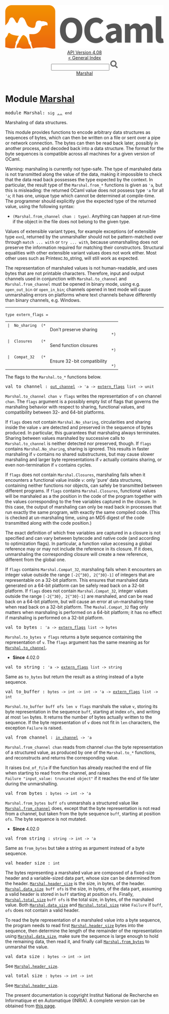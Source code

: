 <!-- ((! set title API !)) ((! set documentation !)) ((! set api !)) ((! set nobreadcrumb !)) -->
<div class="api"><header><nav class="toc brand"><a class="brand" href="https://ocaml.org/"><img src="colour-logo-gray.svg" class="svg" alt="OCaml"></a></nav><nav class="toc"><div class="toc_version"><a href="/docs" id="version-select">API Version 4.08</a></div><a href="index.html">&lt; General Index</a><div class="api_search"><input type="text" name="apisearch" id="api_search" oninput="mySearch(false);" onkeypress="this.oninput();" onclick="this.oninput();" onpaste="this.oninput();">
<img src="search_icon.svg" alt="Search" class="svg" onclick="mySearch(false)"></div>
<div id="search_results"></div><div class="toc_title"><a href="#top">Marshal</a></div><ul></ul></nav></header>

<h1>Module <a href="type_Marshal.html">Marshal</a></h1>

<pre><span id="MODULEMarshal"><span class="keyword">module</span> Marshal</span>: <code class="code"><span class="keyword">sig</span></code> <a href="Marshal.html">..</a> <code class="code"><span class="keyword">end</span></code></pre><div class="info module top">
<div class="info-desc">
<p>Marshaling of data structures.</p>

<p>This module provides functions to encode arbitrary data structures
   as sequences of bytes, which can then be written on a file or
   sent over a pipe or network connection.  The bytes can then
   be read back later, possibly in another process, and decoded back
   into a data structure. The format for the byte sequences
   is compatible across all machines for a given version of OCaml.</p>

<p>Warning: marshaling is currently not type-safe. The type
   of marshaled data is not transmitted along the value of the data,
   making it impossible to check that the data read back possesses the
   type expected by the context. In particular, the result type of
   the <code class="code"><span class="constructor">Marshal</span>.from_*</code> functions is given as <code class="code"><span class="keywordsign">'</span>a</code>, but this is
   misleading: the returned OCaml value does not possess type <code class="code"><span class="keywordsign">'</span>a</code>
   for all <code class="code"><span class="keywordsign">'</span>a</code>; it has one, unique type which cannot be determined
   at compile-time.  The programmer should explicitly give the expected
   type of the returned value, using the following syntax:</p>
<ul>
<li><code class="code">(<span class="constructor">Marshal</span>.from_channel&nbsp;chan&nbsp;:&nbsp;<span class="keyword">type</span>)</code>.
   Anything can happen at run-time if the object in the file does not
   belong to the given type.</li>
</ul>
<p>Values of extensible variant types, for example exceptions (of
   extensible type <code class="code">exn</code>), returned by the unmarshaller should not be
   pattern-matched over through <code class="code"><span class="keyword">match</span>&nbsp;...&nbsp;<span class="keyword">with</span></code> or <code class="code"><span class="keyword">try</span>&nbsp;...&nbsp;<span class="keyword">with</span></code>,
   because unmarshalling does not preserve the information required for
   matching their constructors. Structural equalities with other
   extensible variant values does not work either.  Most other uses such
   as Printexc.to_string, will still work as expected.</p>

<p>The representation of marshaled values is not human-readable,
   and uses bytes that are not printable characters. Therefore,
   input and output channels used in conjunction with <code class="code"><span class="constructor">Marshal</span>.to_channel</code>
   and <code class="code"><span class="constructor">Marshal</span>.from_channel</code> must be opened in binary mode, using e.g.
   <code class="code">open_out_bin</code> or <code class="code">open_in_bin</code>; channels opened in text mode will
   cause unmarshaling errors on platforms where text channels behave
   differently than binary channels, e.g. Windows.</p>
</div>
</div>
<hr width="100%">

<pre><code><span id="TYPEextern_flags"><span class="keyword">type</span> <code class="type"></code>extern_flags</span> = </code></pre><table class="typetable">
<tbody><tr>
<td align="left" valign="top">
<code><span class="keyword">|</span></code></td>
<td align="left" valign="top">
<code><span id="TYPEELTextern_flags.No_sharing"><span class="constructor">No_sharing</span></span></code></td>
<td class="typefieldcomment" align="left" valign="top"><code>(*</code></td><td class="typefieldcomment" align="left" valign="top"><div class="info ">
<div class="info-desc">
<p>Don't preserve sharing</p>
</div>
</div>
</td><td class="typefieldcomment" align="left" valign="bottom"><code>*)</code></td>
</tr>
<tr>
<td align="left" valign="top">
<code><span class="keyword">|</span></code></td>
<td align="left" valign="top">
<code><span id="TYPEELTextern_flags.Closures"><span class="constructor">Closures</span></span></code></td>
<td class="typefieldcomment" align="left" valign="top"><code>(*</code></td><td class="typefieldcomment" align="left" valign="top"><div class="info ">
<div class="info-desc">
<p>Send function closures</p>
</div>
</div>
</td><td class="typefieldcomment" align="left" valign="bottom"><code>*)</code></td>
</tr>
<tr>
<td align="left" valign="top">
<code><span class="keyword">|</span></code></td>
<td align="left" valign="top">
<code><span id="TYPEELTextern_flags.Compat_32"><span class="constructor">Compat_32</span></span></code></td>
<td class="typefieldcomment" align="left" valign="top"><code>(*</code></td><td class="typefieldcomment" align="left" valign="top"><div class="info ">
<div class="info-desc">
<p>Ensure 32-bit compatibility</p>
</div>
</div>
</td><td class="typefieldcomment" align="left" valign="bottom"><code>*)</code></td>
</tr></tbody></table>

<div class="info ">
<div class="info-desc">
<p>The flags to the <code class="code"><span class="constructor">Marshal</span>.to_*</code> functions below.</p>
</div>
</div>


<pre><span id="VALto_channel"><span class="keyword">val</span> to_channel</span> : <code class="type"><a href="Stdlib.html#TYPEout_channel">out_channel</a> -&gt; 'a -&gt; <a href="Marshal.html#TYPEextern_flags">extern_flags</a> list -&gt; unit</code></pre><div class="info ">
<div class="info-desc">
<p><code class="code"><span class="constructor">Marshal</span>.to_channel&nbsp;chan&nbsp;v&nbsp;flags</code> writes the representation
   of <code class="code">v</code> on channel <code class="code">chan</code>. The <code class="code">flags</code> argument is a
   possibly empty list of flags that governs the marshaling
   behavior with respect to sharing, functional values, and compatibility
   between 32- and 64-bit platforms.</p>

<p>If <code class="code">flags</code> does not contain <code class="code"><span class="constructor">Marshal</span>.<span class="constructor">No_sharing</span></code>, circularities
   and sharing inside the value <code class="code">v</code> are detected and preserved
   in the sequence of bytes produced. In particular, this
   guarantees that marshaling always terminates. Sharing
   between values marshaled by successive calls to
   <code class="code"><span class="constructor">Marshal</span>.to_channel</code> is neither detected nor preserved, though.
   If <code class="code">flags</code> contains <code class="code"><span class="constructor">Marshal</span>.<span class="constructor">No_sharing</span></code>, sharing is ignored.
   This results in faster marshaling if <code class="code">v</code> contains no shared
   substructures, but may cause slower marshaling and larger
   byte representations if <code class="code">v</code> actually contains sharing,
   or even non-termination if <code class="code">v</code> contains cycles.</p>

<p>If <code class="code">flags</code> does not contain <code class="code"><span class="constructor">Marshal</span>.<span class="constructor">Closures</span></code>, marshaling fails
   when it encounters a functional value inside <code class="code">v</code>: only 'pure' data
   structures, containing neither functions nor objects, can safely be
   transmitted between different programs. If <code class="code">flags</code> contains
   <code class="code"><span class="constructor">Marshal</span>.<span class="constructor">Closures</span></code>, functional values will be marshaled as a the
   position in the code of the program together with the values
   corresponding to the free variables captured in the closure.  In
   this case, the output of marshaling can only be read back in
   processes that run exactly the same program, with exactly the same
   compiled code. (This is checked at un-marshaling time, using an MD5
   digest of the code transmitted along with the code position.)</p>

<p>The exact definition of which free variables are captured in a
   closure is not specified and can vary between bytecode and native
   code (and according to optimization flags).  In particular, a
   function value accessing a global reference may or may not include
   the reference in its closure.  If it does, unmarshaling the
   corresponding closure will create a new reference, different from
   the global one.</p>

<p>If <code class="code">flags</code> contains <code class="code"><span class="constructor">Marshal</span>.<span class="constructor">Compat_32</span></code>, marshaling fails when
   it encounters an integer value outside the range <code class="code">[-2{^30},&nbsp;2{^30}-1]</code>
   of integers that are representable on a 32-bit platform.  This
   ensures that marshaled data generated on a 64-bit platform can be
   safely read back on a 32-bit platform.  If <code class="code">flags</code> does not
   contain <code class="code"><span class="constructor">Marshal</span>.<span class="constructor">Compat_32</span></code>, integer values outside the
   range <code class="code">[-2{^30},&nbsp;2{^30}-1]</code> are marshaled, and can be read back on
   a 64-bit platform, but will cause an error at un-marshaling time
   when read back on a 32-bit platform.  The <code class="code"><span class="constructor">Mashal</span>.<span class="constructor">Compat_32</span></code> flag
   only matters when marshaling is performed on a 64-bit platform;
   it has no effect if marshaling is performed on a 32-bit platform.</p>
</div>
</div>

<pre><span id="VALto_bytes"><span class="keyword">val</span> to_bytes</span> : <code class="type">'a -&gt; <a href="Marshal.html#TYPEextern_flags">extern_flags</a> list -&gt; bytes</code></pre><div class="info ">
<div class="info-desc">
<p><code class="code"><span class="constructor">Marshal</span>.to_bytes&nbsp;v&nbsp;flags</code> returns a byte sequence containing
   the representation of <code class="code">v</code>.
   The <code class="code">flags</code> argument has the same meaning as for
   <a href="Marshal.html#VALto_channel"><code class="code"><span class="constructor">Marshal</span>.to_channel</code></a>.</p>
</div>
<ul class="info-attributes">
<li><b>Since</b> 4.02.0</li>
</ul>
</div>

<pre><span id="VALto_string"><span class="keyword">val</span> to_string</span> : <code class="type">'a -&gt; <a href="Marshal.html#TYPEextern_flags">extern_flags</a> list -&gt; string</code></pre><div class="info ">
<div class="info-desc">
<p>Same as <code class="code">to_bytes</code> but return the result as a string instead of
    a byte sequence.</p>
</div>
</div>

<pre><span id="VALto_buffer"><span class="keyword">val</span> to_buffer</span> : <code class="type">bytes -&gt; int -&gt; int -&gt; 'a -&gt; <a href="Marshal.html#TYPEextern_flags">extern_flags</a> list -&gt; int</code></pre><div class="info ">
<div class="info-desc">
<p><code class="code"><span class="constructor">Marshal</span>.to_buffer&nbsp;buff&nbsp;ofs&nbsp;len&nbsp;v&nbsp;flags</code> marshals the value <code class="code">v</code>,
   storing its byte representation in the sequence <code class="code">buff</code>,
   starting at index <code class="code">ofs</code>, and writing at most
   <code class="code">len</code> bytes.  It returns the number of bytes
   actually written to the sequence. If the byte representation
   of <code class="code">v</code> does not fit in <code class="code">len</code> characters, the exception <code class="code"><span class="constructor">Failure</span></code>
   is raised.</p>
</div>
</div>

<pre><span id="VALfrom_channel"><span class="keyword">val</span> from_channel</span> : <code class="type"><a href="Stdlib.html#TYPEin_channel">in_channel</a> -&gt; 'a</code></pre><div class="info ">
<div class="info-desc">
<p><code class="code"><span class="constructor">Marshal</span>.from_channel&nbsp;chan</code> reads from channel <code class="code">chan</code> the
   byte representation of a structured value, as produced by
   one of the <code class="code"><span class="constructor">Marshal</span>.to_*</code> functions, and reconstructs and
   returns the corresponding value.</p>

<p>It raises <code class="code"><span class="constructor">End_of_file</span></code> if the function has already reached the
   end of file when starting to read from the channel, and raises
   <code class="code"><span class="constructor">Failure</span>&nbsp;<span class="string">"input_value:&nbsp;truncated&nbsp;object"</span></code> if it reaches the end
   of file later during the unmarshalling.</p>
</div>
</div>

<pre><span id="VALfrom_bytes"><span class="keyword">val</span> from_bytes</span> : <code class="type">bytes -&gt; int -&gt; 'a</code></pre><div class="info ">
<div class="info-desc">
<p><code class="code"><span class="constructor">Marshal</span>.from_bytes&nbsp;buff&nbsp;ofs</code> unmarshals a structured value
   like <a href="Marshal.html#VALfrom_channel"><code class="code"><span class="constructor">Marshal</span>.from_channel</code></a> does, except that the byte
   representation is not read from a channel, but taken from
   the byte sequence <code class="code">buff</code>, starting at position <code class="code">ofs</code>.
   The byte sequence is not mutated.</p>
</div>
<ul class="info-attributes">
<li><b>Since</b> 4.02.0</li>
</ul>
</div>

<pre><span id="VALfrom_string"><span class="keyword">val</span> from_string</span> : <code class="type">string -&gt; int -&gt; 'a</code></pre><div class="info ">
<div class="info-desc">
<p>Same as <code class="code">from_bytes</code> but take a string as argument instead of a
    byte sequence.</p>
</div>
</div>

<pre><span id="VALheader_size"><span class="keyword">val</span> header_size</span> : <code class="type">int</code></pre><div class="info ">
<div class="info-desc">
<p>The bytes representing a marshaled value are composed of
   a fixed-size header and a variable-sized data part,
   whose size can be determined from the header.
   <a href="Marshal.html#VALheader_size"><code class="code"><span class="constructor">Marshal</span>.header_size</code></a> is the size, in bytes, of the header.
   <a href="Marshal.html#VALdata_size"><code class="code"><span class="constructor">Marshal</span>.data_size</code></a><code class="code">&nbsp;buff&nbsp;ofs</code> is the size, in bytes,
   of the data part, assuming a valid header is stored in
   <code class="code">buff</code> starting at position <code class="code">ofs</code>.
   Finally, <a href="Marshal.html#VALtotal_size"><code class="code"><span class="constructor">Marshal</span>.total_size</code></a> <code class="code">buff&nbsp;ofs</code> is the total size,
   in bytes, of the marshaled value.
   Both <a href="Marshal.html#VALdata_size"><code class="code"><span class="constructor">Marshal</span>.data_size</code></a> and <a href="Marshal.html#VALtotal_size"><code class="code"><span class="constructor">Marshal</span>.total_size</code></a> raise <code class="code"><span class="constructor">Failure</span></code>
   if <code class="code">buff</code>, <code class="code">ofs</code> does not contain a valid header.</p>

<p>To read the byte representation of a marshaled value into
   a byte sequence, the program needs to read first
   <a href="Marshal.html#VALheader_size"><code class="code"><span class="constructor">Marshal</span>.header_size</code></a> bytes into the sequence,
   then determine the length of the remainder of the
   representation using <a href="Marshal.html#VALdata_size"><code class="code"><span class="constructor">Marshal</span>.data_size</code></a>,
   make sure the sequence is large enough to hold the remaining
   data, then read it, and finally call <a href="Marshal.html#VALfrom_bytes"><code class="code"><span class="constructor">Marshal</span>.from_bytes</code></a>
   to unmarshal the value.</p>
</div>
</div>

<pre><span id="VALdata_size"><span class="keyword">val</span> data_size</span> : <code class="type">bytes -&gt; int -&gt; int</code></pre><div class="info ">
<div class="info-desc">
<p>See <a href="Marshal.html#VALheader_size"><code class="code"><span class="constructor">Marshal</span>.header_size</code></a>.</p>
</div>
</div>

<pre><span id="VALtotal_size"><span class="keyword">val</span> total_size</span> : <code class="type">bytes -&gt; int -&gt; int</code></pre><div class="info ">
<div class="info-desc">
<p>See <a href="Marshal.html#VALheader_size"><code class="code"><span class="constructor">Marshal</span>.header_size</code></a>.</p>
</div>
</div>

<div class="copyright">The present documentation is copyright Institut National de Recherche en Informatique et en Automatique (INRIA). A complete version can be obtained from <a href="http://caml.inria.fr/pub/docs/manual-ocaml/">this page</a>.</div></div>